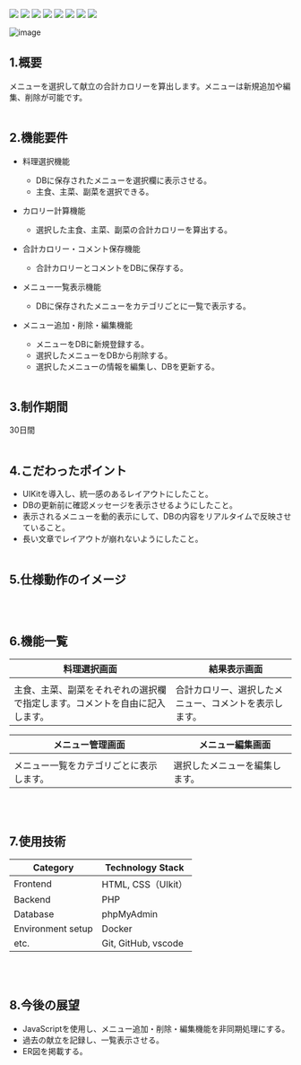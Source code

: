 <!--シールド一覧-->
<p>
<img src="https://img.shields.io/badge/PHP-ccc.svg?logo=php&style=flat"> 
<img src="https://img.shields.io/badge/-CSS-1572B6.svg"> 
<img src="https://img.shields.io/badge/-HTML-333.svg">
<img src="https://img.shields.io/badge/-Windows-0078D6.svg?logo=windows&style=flat">
<img src="https://img.shields.io/badge/-MySQL-336791.svg?logo=mysql&style=flat">
<img src="https://img.shields.io/badge/-Visual%20Studio%20Code-007ACC.svg?logo=visual-studio-code&style=flat">
<img src="https://img.shields.io/badge/-GitHub-181717.svg?logo=github&style=flat">
<img src="https://img.shields.io/badge/-Docker-EEE.svg?logo=docker&style=flat">
</p>

<!--画面イメージ-->
![image](https://github.com/user-attachments/assets/80c33fb3-d2c3-42d4-a51a-2fe04ecadecb)

## 1.概要
メニューを選択して献立の合計カロリーを算出します。メニューは新規追加や編集、削除が可能です。
<br><br>

## 2.機能要件
- 料理選択機能
  - DBに保存されたメニューを選択欄に表示させる。
  - 主食、主菜、副菜を選択できる。
 
- カロリー計算機能
  - 選択した主食、主菜、副菜の合計カロリーを算出する。

- 合計カロリー・コメント保存機能
  - 合計カロリーとコメントをDBに保存する。

- メニュー一覧表示機能
  - DBに保存されたメニューをカテゴリごとに一覧で表示する。

- メニュー追加・削除・編集機能
  - メニューをDBに新規登録する。
  - 選択したメニューをDBから削除する。
  - 選択したメニューの情報を編集し、DBを更新する。
<br><br>

## 3.制作期間
30日間
<br><br>

## 4.こだわったポイント
- UIKitを導入し、統一感のあるレイアウトにしたこと。
- DBの更新前に確認メッセージを表示させるようにしたこと。
- 表示されるメニューを動的表示にして、DBの内容をリアルタイムで反映させていること。
- 長い文章でレイアウトが崩れないようにしたこと。
<br><br>

## 5.仕様動作のイメージ

<br><br>

## 6.機能一覧
| 料理選択画面 |　結果表示画面 |
| ---- | ---- |
|  |  |
| 主食、主菜、副菜をそれぞれの選択欄で指定します。コメントを自由に記入します。 | 合計カロリー、選択したメニュー、コメントを表示します。 |

| メニュー管理画面 |　メニュー編集画面 |
| ---- | ---- |
|  |  |
| メニュー一覧をカテゴリごとに表示します。 | 選択したメニューを編集します。 |

<br><br>

## 7.使用技術
| Category          | Technology Stack    | 
| ----------------- | ------------------- | 
| Frontend          | HTML, CSS（UIkit） | 
| Backend           | PHP                 | 
| Database          | phpMyAdmin          | 
| Environment setup | Docker              | 
| etc.              | Git, GitHub, vscode | 

<br><br>

## 8.今後の展望
 - JavaScriptを使用し、メニュー追加・削除・編集機能を非同期処理にする。
 - 過去の献立を記録し、一覧表示させる。
 - ER図を掲載する。
